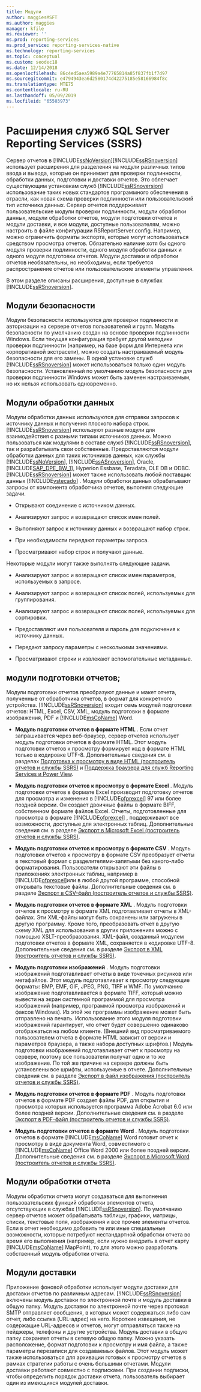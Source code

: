 ```yaml
---
title: Модули
author: maggiesMSFT
ms.author: maggies
manager: kfile
ms.reviewer: ''
ms.prod: reporting-services
ms.prod_service: reporting-services-native
ms.technology: reporting-services
ms.topic: conceptual
ms.custom: seodec18
ms.date: 12/14/2018
ms.openlocfilehash: 86c4ed5aea5989a4e77765814a85f837fb1f7d97
ms.sourcegitcommit: e4794943ea6d2580174d42275185e58166984f8c
ms.translationtype: MTE75
ms.contentlocale: ru-RU
ms.lasthandoff: 05/09/2019
ms.locfileid: "65503973"
---
```

# <a name="extensions-for-sql-server-reporting-services-ssrs"></a>Расширения служб SQL Server Reporting Services (SSRS)

  Сервер отчетов в [!INCLUDE[ssNoVersion](../includes/ssnoversion-md.md)][!INCLUDE[ssRSnoversion](../includes/ssrsnoversion-md.md)] использует расширения для разделения на модули различных типов ввода и вывода, которые он принимает для проверки подлинности, обработки данных, подготовки и доставки отчетов. Это облегчает существующим установкам служб [!INCLUDE[ssRSnoversion](../includes/ssrsnoversion-md.md)] использование таких новых стандартов программного обеспечения в отрасли, как новая схема проверки подлинности или пользовательский тип источника данных. Сервер отчетов поддерживает пользовательские модули проверки подлинности, модули обработки данных, модули обработки отчетов, модули подготовки отчетов и модули доставки, и все модули, доступные пользователям, можно настроить в файле конфигурации RSReportServer.config. Например, можно ограничить форматы экспорта, которые могут использоваться средством просмотра отчетов. Обязательно наличие хотя бы одного модуля проверки подлинности, одного модуля обработки данных и одного модуля подготовки отчетов. Модули доставки и обработки отчетов необязательны, но необходимы, если требуется распространение отчетов или пользовательские элементы управления.  
  
 В этом разделе описаны расширения, доступные в службах [!INCLUDE[ssRSnoversion](../includes/ssrsnoversion-md.md)].  
  
## <a name="security-extensions"></a>Модули безопасности

 Модули безопасности используются для проверки подлинности и авторизации на сервере отчетов пользователей и групп. Модуль безопасности по умолчанию создан на основе проверки подлинности Windows. Если текущая конфигурация требует другой методики проверки подлинности (например, на базе форм для Интернета или корпоративной экстрасети), можно создать настраиваемый модуль безопасности для его замены. В одной установке служб [!INCLUDE[ssRSnoversion](../includes/ssrsnoversion-md.md)] может использоваться только один модуль безопасности. Установленный по умолчанию модуль безопасности для проверки подлинности Windows может быть заменен настраиваемым, но их нельзя использовать одновременно.  
  
## <a name="data-processing-extensions"></a>Модули обработки данных

 Модули обработки данных используются для отправки запросов к источнику данных и получения плоского набора строк. [!INCLUDE[ssRSnoversion](../includes/ssrsnoversion-md.md)] используют разные модули для взаимодействия с разными типами источников данных. Можно пользоваться как модулями в составе служб [!INCLUDE[ssRSnoversion](../includes/ssrsnoversion-md.md)], так и разрабатывать свои собственные. Предоставляются модули обработки данных для таких источников данных, как службы [!INCLUDE[ssNoVersion](../includes/ssnoversion-md.md)], [!INCLUDE[ssASnoversion](../includes/ssasnoversion-md.md)], Oracle, [!INCLUDE[SAP_DPE_BW_1](../includes/sap-dpe-bw-1-md.md)], Hyperion Essbase, Teradata, OLE DB и ODBC. [!INCLUDE[ssRSnoversion](../includes/ssrsnoversion-md.md)] может также использовать любой поставщик данных [!INCLUDE[vstecado](../includes/vstecado-md.md)] . Модули обработки данных обрабатывают запросы от компонента обработчика отчетов, выполняя следующие задачи.  
  
- Открывают соединение с источником данных.  
  
- Анализируют запрос и возвращают список имен полей.  
  
- Выполняют запрос к источнику данных и возвращают набор строк.  
  
- При необходимости передают параметры запроса.  
  
- Просматривают набор строк и получают данные.  
  
Некоторые модули могут также выполнять следующие задачи.  
  
- Анализируют запрос и возвращают список имен параметров, используемых в запросе.  
  
- Анализируют запрос и возвращают список полей, используемых для группирования.  
  
- Анализируют запрос и возвращают список полей, используемых для сортировки.  
  
- Предоставляют имя пользователя и пароль для подключения к источнику данных.  
  
- Передают запросу параметры с несколькими значениями.  
  
- Просматривают строки и извлекают вспомогательные метаданные.  
  
## <a name="rendering-extensions"></a>модули подготовки отчетов;

 Модули подготовки отчетов преобразуют данные и макет отчета, полученные от обработчика отчетов, в формат для конкретного устройства. [!INCLUDE[ssRSnoversion](../includes/ssrsnoversion-md.md)] входит семь модулей подготовки отчетов: HTML, Excel, CSV, XML, модуль подготовки в формате изображения, PDF и [!INCLUDE[msCoName](../includes/msconame-md.md)] Word.  
  
- **Модуль подготовки отчетов в формате HTML** . Если отчет запрашивается через веб-браузер, сервер отчетов использует модуль подготовки отчетов в формате HTML. Этот модуль подготовки отчетов к просмотру формирует код в формате HTML только в кодировке UTF-8. Дополнительные сведения см. в разделах [Подготовка к просмотру в виде HTML (построитель отчетов и службы SSRS)](../reporting-services/report-builder/rendering-to-html-report-builder-and-ssrs.md) и [Поддержка браузера для служб Reporting Services и Power View](../reporting-services/browser-support-for-reporting-services-and-power-view.md).  
  
- **Модуль подготовки отчетов к просмотру в формате Excel** . Модуль подготовки отчетов в формате Excel производит подготовку отчетов для просмотра и изменения в [!INCLUDE[ofprexcel](../includes/ofprexcel-md.md)] 97 или более поздней версии. Он создает двоичные файлы в формате BIFF, собственном формате файлов Excel. Отчеты, подготовленные для просмотра в формате [!INCLUDE[ofprexcel](../includes/ofprexcel-md.md)] , поддерживают все возможности, доступные для электронных таблиц. Дополнительные сведения см. в разделе [Экспорт в Microsoft Excel (построитель отчетов и службы SSRS)](../reporting-services/report-builder/exporting-to-microsoft-excel-report-builder-and-ssrs.md).  
  
- **Модуль подготовки отчетов к просмотру в формате CSV** . Модуль подготовки отчетов к просмотру в формате CSV преобразует отчеты в текстовый формат с разделителями-запятыми без какого-либо форматирования. Пользователи открывают эти файлы в приложениях электронных таблиц, например в [!INCLUDE[ofprexcel](../includes/ofprexcel-md.md)]или в любой другой программе, способной открывать текстовые файлы. Дополнительные сведения см. в разделе [Экспорт в CSV-файл &#40;построитель отчетов и службы SSRS&#41;](../reporting-services/report-builder/exporting-to-a-csv-file-report-builder-and-ssrs.md).  
  
- **Модуль подготовки отчетов в формате XML** . Модуль подготовки отчетов к просмотру в формате XML подготавливает отчеты в XML-файлах. Эти XML-файлы могут быть сохранены или загружены в другую программу. Кроме того, преобразовать отчет в другую схему XML для использования в других приложениях можно с помощью XSLT-преобразования. ХML-файл, созданный модулем подготовки отчетов в формате XML, сохраняется в кодировке UTF-8. Дополнительные сведения см. в разделе [Экспорт в XML (построитель отчетов и службы SSRS)](../reporting-services/report-builder/exporting-to-xml-report-builder-and-ssrs.md).  
  
- **Модуль подготовки изображений** . Модуль подготовки изображений подготавливает отчеты в виде точечных рисунков или метафайлов. Этот модуль подготавливает к просмотру следующие форматы: BMP, EMF, GIF, JPEG, PNG, TIFF и WMF. По умолчанию изображение подготавливается в формате TIFF, который можно вывести на экран системной программой для просмотра изображений (например, программой просмотра изображений и факсов Windows). Из этой же программы изображение может быть отправлено на печать. Использование этого модуля подготовки изображений гарантирует, что отчет будет совершенно одинаково отображаться на любом клиенте. (Внешний вид просматриваемого пользователем отчета в формате HTML зависит от версии и параметров браузера, а также набора доступных шрифтов.) Модуль подготовки изображений подготавливает отчет к просмотру на сервере, поэтому все пользователи получат одно и то же изображение. По той же причине на сервере должны быть установлены все шрифты, используемые в отчете. Дополнительные сведения см. в разделе [Экспорт в файл изображения (построитель отчетов и службы SSRS)](../reporting-services/report-builder/exporting-to-an-image-file-report-builder-and-ssrs.md).  
  
- **Модуль подготовки отчетов в формате PDF** . Модуль подготовки отчетов в формате PDF создает файлы PDF, для открытия и просмотра которых используется программа Adobe Acrobat 6.0 или более поздней версии. Дополнительные сведения см. в разделе [Экспорт в PDF-файл (построитель отчетов и службы SSRS)](../reporting-services/report-builder/exporting-to-a-pdf-file-report-builder-and-ssrs.md).  
  
- **Модуль подготовки отчетов в формате Word** . Модуль подготовки отчетов в формате [!INCLUDE[msCoName](../includes/msconame-md.md)] Word готовит отчет к просмотру в виде документа Word, совместимого с [!INCLUDE[msCoName](../includes/msconame-md.md)] Office Word 2000 или более поздней версии. Дополнительные сведения см. в разделе [Экспорт в Microsoft Word (построитель отчетов и службы SSRS)](../reporting-services/report-builder/exporting-to-microsoft-word-report-builder-and-ssrs.md).  
  
## <a name="report-processing-extensions"></a>Модули обработки отчета

 Модули обработки отчета могут создаваться для выполнения пользовательских функций обработки элементов отчета, отсутствующих в службах [!INCLUDE[ssRSnoversion](../includes/ssrsnoversion-md.md)]. По умолчанию сервер отчетов может обрабатывать таблицы, графики, матрицы, списки, текстовые поля, изображения и все прочие элементы отчетов. Если в отчет необходимо добавить те или иные специальные возможности, которые потребуют нестандартной обработки отчета во время его выполнения (например, если нужно внедрить в отчет карту [!INCLUDE[msCoName](../includes/msconame-md.md)] MapPoint), то для этого можно разработать собственный модуль обработки отчета.  
  
## <a name="delivery-extensions"></a>Модули доставки
 Приложение фоновой обработки использует модули доставки для доставки отчетов по различным адресам. [!INCLUDE[ssRSnoversion](../includes/ssrsnoversion-md.md)] включены модуль доставки по электронной почте и модуль доставки в общую папку. Модуль доставки по электронной почте через протокол SMTP отправляет сообщения, в которых может содержаться либо сам отчет, либо ссылка (URL-адрес) на него. Короткие извещения, не содержащие URL-адресов и отчетов, могут отправляться также на пейджеры, телефоны и другие устройства. Модуль доставки в общую папку сохраняет отчеты в сетевую общую папку. Можно указать расположение, формат подготовки к просмотру и имя файла, а также параметры перезаписи для создаваемых файлов. Этот модуль может также использоваться для архивации готовых к просмотру отчетов в рамках стратегии работы с очень большими отчетами. Модули доставки работают совместно с подписками. При создании подписки, чтобы определить порядок доставки отчета, пользователь выбирает один из имеющихся модулей доставки.